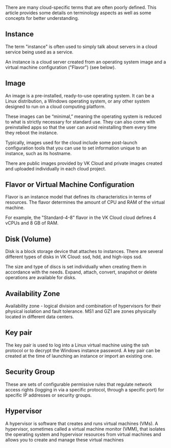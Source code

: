 There are many cloud-specific terms that are often poorly defined. This article provides some details on terminology aspects as well as some concepts for better understanding.

## Instance

The term "instance" is often used to simply talk about servers in a cloud service being used as a service.

An instance is a cloud server created from an operating system image and a virtual machine configuration ("Flavor") (see below).

## Image

An image is a pre-installed, ready-to-use operating system. It can be a Linux distribution, a Windows operating system, or any other system designed to run on a cloud computing platform.

These images can be “minimal,” meaning the operating system is reduced to what is strictly necessary for standard use. They can also come with preinstalled apps so that the user can avoid reinstalling them every time they reboot the instance.

Typically, images used for the cloud include some post-launch configuration tools that you can use to set information unique to an instance, such as its hostname.

There are public images provided by VK Cloud and private images created and uploaded individually in each cloud project.

## Flavor or Virtual Machine Configuration

Flavor is an instance model that defines its characteristics in terms of resources. The flavor determines the amount of CPU and RAM of the virtual machine.

For example, the "Standard-4-8" flavor in the VK Cloud cloud defines 4 vCPUs and 8 GB of RAM.

## Disk (Volume)

Disk is a block storage device that attaches to instances. There are several different types of disks in VK Cloud: ssd, hdd, and high-iops ssd.

The size and type of discs is set individually when creating them in accordance with the needs. Expand, attach, convert, snapshot or delete operations are available for disks.

## Availability Zone

Availability zone - logical division and combination of hypervisors for their physical isolation and fault tolerance. MS1 and GZ1 are zones physically located in different data centers.

## Key pair

The key pair is used to log into a Linux virtual machine using the ssh protocol or to decrypt the Windows instance password. A key pair can be created at the time of launching an instance or import an existing one.

## Security Group

These are sets of configurable permissive rules that regulate network access rights (logging in via a specific protocol, through a specific port) for specific IP addresses or security groups.

## Hypervisor

A hypervisor is software that creates and runs virtual machines (VMs). A hypervisor, sometimes called a virtual machine monitor (VMM), that isolates the operating system and hypervisor resources from virtual machines and allows you to create and manage these virtual machines
